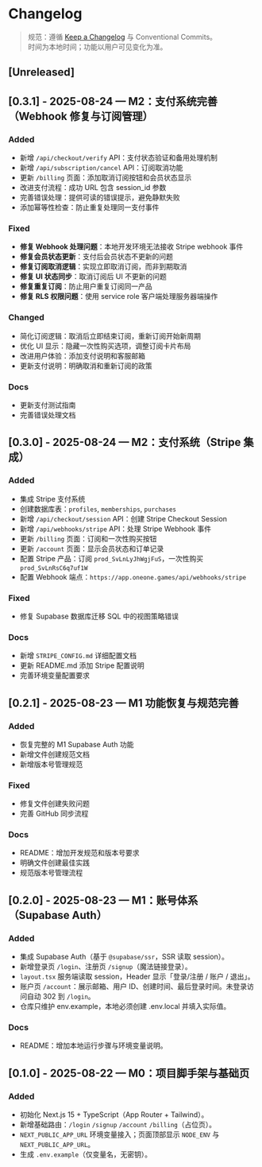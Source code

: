 # Changelog
> 规范：遵循 [Keep a Changelog](https://keepachangelog.com/) 与 Conventional Commits。  
> 时间为本地时间；功能以用户可见变化为准。

## [Unreleased]

## [0.3.1] - 2025-08-24 — M2：支付系统完善（Webhook 修复与订阅管理）
### Added
- 新增 `/api/checkout/verify` API：支付状态验证和备用处理机制
- 新增 `/api/subscription/cancel` API：订阅取消功能
- 更新 `/billing` 页面：添加取消订阅按钮和会员状态显示
- 改进支付流程：成功 URL 包含 session_id 参数
- 完善错误处理：提供可读的错误提示，避免静默失败
- 添加幂等性检查：防止重复处理同一支付事件

### Fixed
- **修复 Webhook 处理问题**：本地开发环境无法接收 Stripe webhook 事件
- **修复会员状态更新**：支付后会员状态不更新的问题
- **修复订阅取消逻辑**：实现立即取消订阅，而非到期取消
- **修复 UI 状态同步**：取消订阅后 UI 不更新的问题
- **修复重复订阅**：防止用户重复订阅同一产品
- **修复 RLS 权限问题**：使用 service role 客户端处理服务器端操作

### Changed
- 简化订阅逻辑：取消后立即结束订阅，重新订阅开始新周期
- 优化 UI 显示：隐藏一次性购买选项，调整订阅卡片布局
- 改进用户体验：添加支付说明和客服邮箱
- 更新支付说明：明确取消和重新订阅的政策

### Docs
- 更新支付测试指南
- 完善错误处理文档

## [0.3.0] - 2025-08-24 — M2：支付系统（Stripe 集成）
### Added
- 集成 Stripe 支付系统
- 创建数据库表：`profiles`, `memberships`, `purchases`
- 新增 `/api/checkout/session` API：创建 Stripe Checkout Session
- 新增 `/api/webhooks/stripe` API：处理 Stripe Webhook 事件
- 更新 `/billing` 页面：订阅和一次性购买按钮
- 更新 `/account` 页面：显示会员状态和订单记录
- 配置 Stripe 产品：订阅 `prod_SvLnLyJhWgjFuS`，一次性购买 `prod_SvLnRsC6q7uf1W`
- 配置 Webhook 端点：`https://app.oneone.games/api/webhooks/stripe`

### Fixed
- 修复 Supabase 数据库迁移 SQL 中的视图策略错误

### Docs
- 新增 `STRIPE_CONFIG.md` 详细配置文档
- 更新 README.md 添加 Stripe 配置说明
- 完善环境变量配置要求

## [0.2.1] - 2025-08-23 — M1 功能恢复与规范完善
### Added
- 恢复完整的 M1 Supabase Auth 功能
- 新增文件创建规范文档
- 新增版本号管理规范

### Fixed
- 修复文件创建失败问题
- 完善 GitHub 同步流程

### Docs
- README：增加开发规范和版本号要求
- 明确文件创建最佳实践
- 规范版本号管理流程

## [0.2.0] - 2025-08-23 — M1：账号体系（Supabase Auth）
### Added
- 集成 Supabase Auth（基于 `@supabase/ssr`，SSR 读取 session）。
- 新增登录页 `/login`、注册页 `/signup`（魔法链接登录）。
- `layout.tsx` 服务端读取 session，Header 显示「登录/注册 / 账户 / 退出」。
- 账户页 `/account`：展示邮箱、用户 ID、创建时间、最后登录时间。未登录访问自动 302 到 `/login`。
- 仓库只维护 env.example，本地必须创建 .env.local 并填入实际值。

### Docs
- README：增加本地运行步骤与环境变量说明。

## [0.1.0] - 2025-08-22 — M0：项目脚手架与基础页
### Added
- 初始化 Next.js 15 + TypeScript（App Router + Tailwind）。
- 新增基础路由：`/login` `/signup` `/account` `/billing`（占位页）。
- `NEXT_PUBLIC_APP_URL` 环境变量接入；页面顶部显示 `NODE_ENV` 与 `NEXT_PUBLIC_APP_URL`。
- 生成 `.env.example`（仅变量名，无密钥）。
